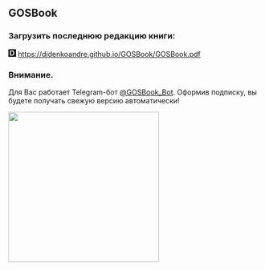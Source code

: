 ## GOSBook

### Загрузить последнюю редакцию книги: 
[<img src="https://raw.githubusercontent.com/DidenkoAndre/didenkoandre.github.io/master/favicon.png" width="15" height="15"/>](https://didenkoandre.github.io/GOSBook/GOSBook.pdf) https://didenkoandre.github.io/GOSBook/GOSBook.pdf

### Внимание.

Для Вас работает Telegram-бот [@GOSBook\_Bot](https://t.me/GOSBook_Bot). Оформив подписку, вы будете получать свежую версию автоматически!

[<img src="https://upload.wikimedia.org/wikipedia/commons/thumb/8/82/Telegram_logo.svg/600px-Telegram_logo.svg.png" width="300" height="300" />](https://t.me/GOSBook_Bot)



